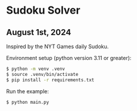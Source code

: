 # Sudoku Solver
## August 1st, 2024

Inspired by the NYT Games daily Sudoku.

Environment setup (python version 3.11 or greater):
```sh
$ python -m venv .venv
$ source .venv/bin/activate
$ pip install -r requirements.txt
```

Run the example:
```sh
$ python main.py
```
